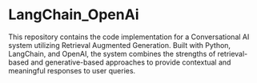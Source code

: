 # LangChain_OpenAi
 This repository contains the code implementation for a Conversational AI system utilizing Retrieval Augmented Generation. Built with Python, LangChain, and OpenAI, the system combines the strengths of retrieval-based and generative-based approaches to provide contextual and meaningful responses to user queries.
